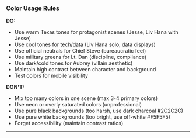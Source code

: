 ### Color Usage Rules

**DO:**

- Use warm Texas tones for protagonist scenes (Jesse, Liv Hana with Jesse)
- Use cool tones for tech/data (Liv Hana solo, data displays)
- Use official neutrals for Chief Steve (bureaucratic feel)
- Use military greens for Lt. Dan (discipline, compliance)
- Use dark/cold tones for Aubrey (villain aesthetic)
- Maintain high contrast between character and background
- Test colors for mobile visibility

**DON'T:**

- Mix too many colors in one scene (max 3-4 primary colors)
- Use neon or overly saturated colors (unprofessional)
- Use pure black backgrounds (too harsh, use dark charcoal #2C2C2C)
- Use pure white backgrounds (too bright, use off-white #F5F5F5)
- Forget accessibility (maintain contrast ratios)

---
